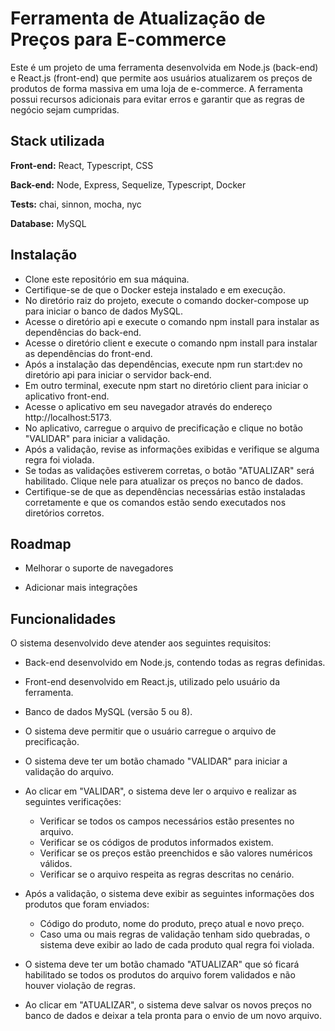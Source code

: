 
# Ferramenta de Atualização de Preços para E-commerce

Este é um projeto de uma ferramenta desenvolvida em Node.js (back-end) e React.js (front-end) que permite aos usuários atualizarem os preços de produtos de forma massiva em uma loja de e-commerce. A ferramenta possui recursos adicionais para evitar erros e garantir que as regras de negócio sejam cumpridas.
## Stack utilizada

**Front-end:** React, Typescript, CSS

**Back-end:** Node, Express, Sequelize, Typescript, Docker

**Tests:**  chai, sinnon, mocha, nyc

**Database:** MySQL


## Instalação

* Clone este repositório em sua máquina.
* Certifique-se de que o Docker esteja instalado e em execução.
* No diretório raiz do projeto, execute o comando docker-compose up para iniciar o banco de dados MySQL.
* Acesse o diretório api e execute o comando npm install para instalar as dependências do back-end.
* Acesse o diretório client e execute o comando npm install para instalar as dependências do front-end.
* Após a instalação das dependências, execute npm run start:dev no diretório api para iniciar o servidor back-end.
* Em outro terminal, execute npm start no diretório client para iniciar o aplicativo front-end.
* Acesse o aplicativo em seu navegador através do endereço http://localhost:5173.
* No aplicativo, carregue o arquivo de precificação e clique no botão "VALIDAR" para iniciar a validação.
* Após a validação, revise as informações exibidas e verifique se alguma regra foi violada.
* Se todas as validações estiverem corretas, o botão "ATUALIZAR" será habilitado. Clique nele para atualizar os preços no banco de dados.
* Certifique-se de que as dependências necessárias estão instaladas corretamente e que os comandos estão sendo executados nos diretórios corretos.







## Roadmap

- Melhorar o suporte de navegadores

- Adicionar mais integrações


## Funcionalidades

O sistema desenvolvido deve atender aos seguintes requisitos:

* Back-end desenvolvido em Node.js, contendo todas as regras definidas.
* Front-end desenvolvido em React.js, utilizado pelo usuário da ferramenta.
* Banco de dados MySQL (versão 5 ou 8).
* O sistema deve permitir que o usuário carregue o arquivo de precificação.
* O sistema deve ter um botão chamado "VALIDAR" para iniciar a validação do arquivo.
* Ao clicar em "VALIDAR", o sistema deve ler o arquivo e realizar as seguintes verificações:
    * Verificar se todos os campos necessários estão presentes no arquivo.
    * Verificar se os códigos de produtos informados existem.
    * Verificar se os preços estão preenchidos e são valores numéricos válidos.
    * Verificar se o arquivo respeita as regras descritas no cenário.
* Após a validação, o sistema deve exibir as seguintes informações dos produtos que foram enviados:
    * Código do produto, nome do produto, preço atual e novo preço.
    * Caso uma ou mais regras de validação tenham sido quebradas, o sistema deve exibir ao lado de cada produto qual regra foi violada.

* O sistema deve ter um botão chamado "ATUALIZAR" que só ficará habilitado se todos os produtos do arquivo forem validados e não houver violação de regras.

* Ao clicar em "ATUALIZAR", o sistema deve salvar os novos preços no banco de dados e deixar a tela pronta para o envio de um novo arquivo.
